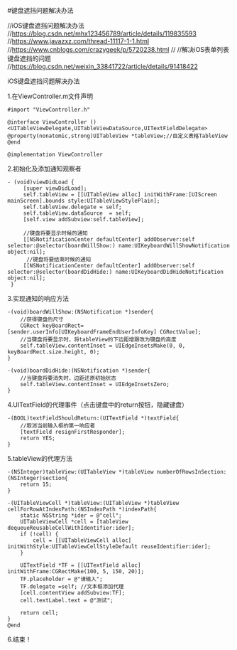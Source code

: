 #键盘遮挡问题解决办法
 
//iOS键盘遮挡问题解决办法
//https://blog.csdn.net/mhx123456789/article/details/119835593
//https://www.javazxz.com/thread-11117-1-1.html
//https://www.cnblogs.com/crazygeek/p/5720238.html
//
//解决iOS表单列表键盘遮挡的问题
//https://blog.csdn.net/weixin_33841722/article/details/91418422



iOS键盘遮挡问题解决办法

1.在ViewController.m文件声明
```
#import "ViewController.h"

@interface ViewController ()<UITableViewDelegate,UITableViewDataSource,UITextFieldDelegate>
@property(nonatomic,strong)UITableView *tableView;//自定义表格TableView
@end

@implementation ViewController
```

2.初始化及添加通知观察者
```
- (void)viewDidLoad {
     [super viewDidLoad]; 
     self.tableView = [[UITableView alloc] initWithFrame:[UIScreen mainScreen].bounds style:UITableViewStylePlain];
     self.tableView.delegate = self;
     self.tableView.dataSource  = self;
     [self.view addSubview:self.tableView];
     
     //键盘将要显示时候的通知
     [[NSNotificationCenter defaultCenter] addObserver:self selector:@selector(boardWillShow:) name:UIKeyboardWillShowNotification object:nil];
      //键盘将要结束时候的通知
     [[NSNotificationCenter defaultCenter] addObserver:self selector:@selector(boardDidHide:) name:UIKeyboardDidHideNotification object:nil];
 }
```

3.实现通知的响应方法
```
-(void)boardWillShow:(NSNotification *)sender{
    //获得键盘的尺寸
    CGRect keyBoardRect=[sender.userInfo[UIKeyboardFrameEndUserInfoKey] CGRectValue];
    //当键盘将要显示时，将tableView的下边距增跟改为键盘的高度
    self.tableView.contentInset = UIEdgeInsetsMake(0, 0, keyBoardRect.size.height, 0);
}

-(void)boardDidHide:(NSNotification *)sender{
    //当键盘将要消失时，边距还原初始状态
    self.tableView.contentInset = UIEdgeInsetsZero;
}
```

4.UITextField的代理事件（点击键盘中的return按钮，隐藏键盘）
```
-(BOOL)textFieldShouldReturn:(UITextField *)textField{
    //取消当前输入框的第一响应者
    [textField resignFirstResponder];
    return YES;
}
```

5.tableView的代理方法
```
-(NSInteger)tableView:(UITableView *)tableView numberOfRowsInSection:(NSInteger)section{
    return 15;
}

-(UITableViewCell *)tableView:(UITableView *)tableView cellForRowAtIndexPath:(NSIndexPath *)indexPath{
    static NSString *ider = @"cell";
    UITableViewCell *cell = [tableView dequeueReusableCellWithIdentifier:ider];
    if (!cell) {
        cell = [[UITableViewCell alloc] initWithStyle:UITableViewCellStyleDefault reuseIdentifier:ider];
    }
    
    UITextField *TF = [[UITextField alloc] initWithFrame:CGRectMake(100, 5, 150, 20)];
    TF.placeholder = @"请输入";
    TF.delegate =self; //文本框添加代理
    [cell.contentView addSubview:TF];
    cell.textLabel.text = @"测试";

    return cell;
}
@end
```

6.结束！
